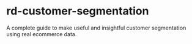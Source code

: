 # rd-customer-segmentation
A complete guide to make useful and insightful customer segmentation using real ecommerce data.

